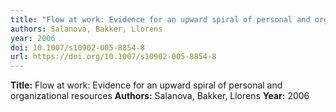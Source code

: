 ```yaml
---
title: "Flow at work: Evidence for an upward spiral of personal and organizational resources"
authors: Salanova, Bakker, Llorens
year: 2006
doi: 10.1007/s10902-005-8854-8
url: https://doi.org/10.1007/s10902-005-8854-8
---
```

**Title:** Flow at work: Evidence for an upward spiral of personal and organizational resources
**Authors:** Salanova, Bakker, Llorens
**Year:** 2006